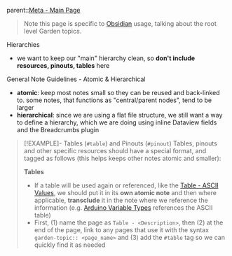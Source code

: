 parent::[Meta - Main Page](Meta%20-%20Main%20Page.md)

> Note this page is specific to [Obsidian](Obsidian) usage, talking about the root level Garden topics.

Hierarchies
- we want to keep our "main" hierarchy clean, so **don't include resources, pinouts, tables** here

General Note Guidelines - Atomic & Hierarchical
- **atomic**: keep most notes small so they can be reused and back-linked to. some notes, that functions as "central/parent nodes", tend to be larger 
- **hierarchical**: since we are using a flat file structure, we still want a way to define a hierarchy, which we are doing using inline Dataview fields and the Breadcrumbs plugin

> [!EXAMPLE]- Tables (`#table`) and Pinouts (`#pinout`)
> Tables, pinouts and other specific resources should have a special format, and tagged as follows (this helps keeps other notes atomic and smaller):
> 
> **Tables**
> - If a table will be used again or referenced, like the [Table - ASCII Values](Table%20-%20ASCII%20Values.md), we should put it in its **own atomic note** and then where applicable, **transclude** it in the note where we reference the information (e.g. [Arduino Variable Types](Arduino%20Variable%20Types.md) references the ASCII table)
> - First, (1) name the page as `Table - <Description>`, then (2) at the end of the page, link to any pages that use it with the syntax `garden-topic:: <page_name>`   and (3) add the `#table` tag so we can quickly find it as needed
